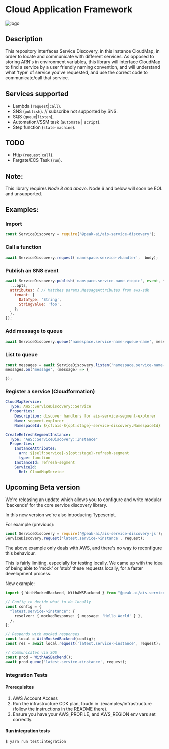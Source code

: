 # Cloud Application Framework

![logo](logo.png)

## Description
This repository interfaces Service Discovery, in this instance CloudMap, in order to locate and communicate with different services. As opposed to storing ARN's in environment variables, this library will interface CloudMap to find a service by a user friendly naming convention, and will understand what 'type' of service you've requested, and use the correct code to communicate/call that service.

## Services supported

- Lambda (`request`|`call`).
- SNS (`publish`). // subscribe not supported by SNS.
- SQS (`queue`|`listen`),
- Automation//SSM task (`automate` | `script`).
- Step function (`state-machine`).

## TODO

- Http (`request`|`call`).
- Fargate/ECS Task (`run`).

## Note:

This library requires *Node 8 and above*. Node 6 and below will soon be EOL and unsupported.

## Examples:

### Import

```javascript
const ServiceDiscovery = require('@peak-ai/ais-service-discovery');
```

### Call a function

```javascript
await ServiceDiscovery.request('namespace.service->handler',  body);
```

### Publish an SNS event

```javascript
await ServiceDiscovery.publish('namspace.service-name->topic', event, {
  ...opts,
  attributes: { // Matches params.MessageAttributes from aws-sdk
    tenant: {
      DataType: 'String',
      StringValue: 'foo',
    },
  },
});
```

### Add message to queue
```javascript
await ServiceDiscovery.queue('namespace.service-name->queue-name', message, opts // optional);
```

### List to queue
```javascript
const messages = await ServiceDiscovery.listen('namespace.service-name->queue-name', opts // optional);
messages.on('message', (message) => {

});
```

### Register a service (Cloudformation)
```yaml
CloudMapService:
  Type: AWS::ServiceDiscovery::Service
  Properties:
    Description: discover handlers for ais-service-segment-explorer
    Name: segment-explorer
    NamespaceId: ${cf:ais-${opt:stage}-service-discovery.NamespaceId}

CreateRefreshSegmentInstance:
  Type: "AWS::ServiceDiscovery::Instance"
  Properties:
    InstanceAttributes:
      arn: ${self:service}-${opt:stage}-refresh-segment
      type: function
    InstanceId: refresh-segment
    ServiceId:
      Ref: CloudMapService
```


## Upcoming Beta version

We're releasing an update which allows you to configure and write modular 'backends' for the core service discovery library.

In this new version we're also introducing Typescript.

For example (previous):
```typescript
const ServiceDiscovery = require('@peak-ai/ais-service-discovery-js');
ServiceDiscovery.request('latest.service->instance', request);
```

The above example only deals with AWS, and there's no way to reconfigure this behaviour. 

This is fairly limiting, especially for testing locally. We came up with the idea of being able to 'mock' or 'stub' these requests locally, for a faster development process.

New example:
```typescript
import { WithMockedBackend, WithAWSBackend } from "@peak-ai/ais-service-discovery-js";

// Config to decide what to do locally
const config = {
  "latest.service->instance": {
    resolver: { mockedResponse: { message: 'Hello World' } },
  },
};

// Responds with mocked responses
const local = WithMockedBackend(config);
const res = await local.request('latest.service->instance', request);

// Communicates via SQS
const prod = WithAWSBackend();
await prod.queue('latest.service->instance', request);
```

### Integration Tests

#### Prerequisites
1. AWS Account Access
2. Run the infrastructure CDK plan, foudn in ./examples/infrastructure (follow the instructions in the README there).
3. Ensure you have your AWS_PROFILE, and AWS_REGION env vars set correctly.


#### Run integration tests
```bash
$ yarn run test:integration
```
